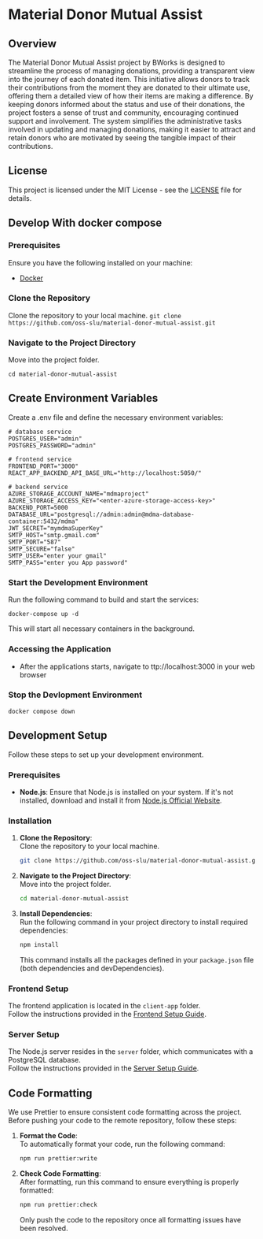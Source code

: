 # Material Donor Mutual Assist

## Overview
The Material Donor Mutual Assist project by BWorks is designed to streamline the process of managing donations, providing a transparent view into the journey of each donated item. This initiative allows donors to track their contributions from the moment they are donated to their ultimate use, offering them a detailed view of how their items are making a difference. By keeping donors informed about the status and use of their donations, the project fosters a sense of trust and community, encouraging continued support and involvement. The system simplifies the administrative tasks involved in updating and managing donations, making it easier to attract and retain donors who are motivated by seeing the tangible impact of their contributions.

## License

This project is licensed under the MIT License - see the [LICENSE](LICENSE) file for details.

## Develop With docker compose

### Prerequisites
Ensure you have the following installed on your machine:

- [Docker](https://www.docker.com/products/docker-desktop/)

### Clone the Repository
   Clone the repository to your local machine.
    ```
    git clone https://github.com/oss-slu/material-donor-mutual-assist.git
    ```

### Navigate to the Project Directory  
   Move into the project folder.
   ```
   cd material-donor-mutual-assist
   ```

## Create Environment Variables
Create a .env file and define the necessary environment variables:
```
# database service
POSTGRES_USER="admin"
POSTGRES_PASSWORD="admin"

# frontend service
FRONTEND_PORT="3000"
REACT_APP_BACKEND_API_BASE_URL="http://localhost:5050/"

# backend service
AZURE_STORAGE_ACCOUNT_NAME="mdmaproject"
AZURE_STORAGE_ACCESS_KEY="<enter-azure-storage-access-key>"
BACKEND_PORT=5000
DATABASE_URL="postgresql://admin:admin@mdma-database-container:5432/mdma"
JWT_SECRET="mymdmaSuperKey"
SMTP_HOST="smtp.gmail.com"
SMTP_PORT="587"
SMTP_SECURE="false"
SMTP_USER="enter your gmail"
SMTP_PASS="enter you App password"
```

### Start the Development Environment

Run the following command to build and start the services:
```
docker-compose up -d
```
This will start all necessary containers in the background.

### Accessing the Application
- After the applications starts, navigate to ttp://localhost:3000 in your web browser


### Stop the Devlopment Environment 

```
docker compose down
```

## Development Setup

Follow these steps to set up your development environment.

### Prerequisites

- **Node.js**: Ensure that Node.js is installed on your system. If it's not installed, download and install it from [Node.js Official Website](https://nodejs.org/).

### Installation

1. **Clone the Repository**:  
   Clone the repository to your local machine.

    ```bash
    git clone https://github.com/oss-slu/material-donor-mutual-assist.git
    ```

2. **Navigate to the Project Directory**:  
   Move into the project folder.

    ```bash
    cd material-donor-mutual-assist
    ```

3. **Install Dependencies**:  
   Run the following command in your project directory to install required dependencies:

    ```bash
    npm install
    ```

    This command installs all the packages defined in your `package.json` file (both dependencies and devDependencies).

### Frontend Setup

The frontend application is located in the `client-app` folder.  
Follow the instructions provided in the [Frontend Setup Guide](https://github.com/oss-slu/material-donor-mutual-assist/blob/main/client-app/README.md).

### Server Setup

The Node.js server resides in the `server` folder, which communicates with a PostgreSQL database.  
Follow the instructions provided in the [Server Setup Guide](https://github.com/oss-slu/material-donor-mutual-assist/blob/main/server/README.md).

## Code Formatting

We use Prettier to ensure consistent code formatting across the project. Before pushing your code to the remote repository, follow these steps:

1. **Format the Code**:  
   To automatically format your code, run the following command:

    ```bash
    npm run prettier:write
    ```

2. **Check Code Formatting**:  
   After formatting, run this command to ensure everything is properly formatted:

    ```bash
    npm run prettier:check
    ```

   Only push the code to the repository once all formatting issues have been resolved.


